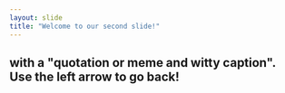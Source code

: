 ```yaml
---
layout: slide
title: "Welcome to our second slide!"
---
```

with a "quotation or meme and witty caption". 
Use the left arrow to go back!
---
